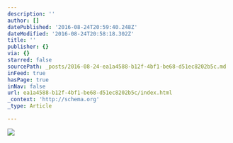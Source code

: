 ```yaml
---
description: ''
author: []
datePublished: '2016-08-24T20:59:40.248Z'
dateModified: '2016-08-24T20:58:18.302Z'
title: ''
publisher: {}
via: {}
starred: false
sourcePath: _posts/2016-08-24-ea1a4588-b12f-4bf1-be68-d51ec8202b5c.md
inFeed: true
hasPage: true
inNav: false
url: ea1a4588-b12f-4bf1-be68-d51ec8202b5c/index.html
_context: 'http://schema.org'
_type: Article

---
```

![](https://the-grid-user-content.s3-us-west-2.amazonaws.com/04737c2b-c8f6-41ef-b70c-58d0420dd824.jpg)